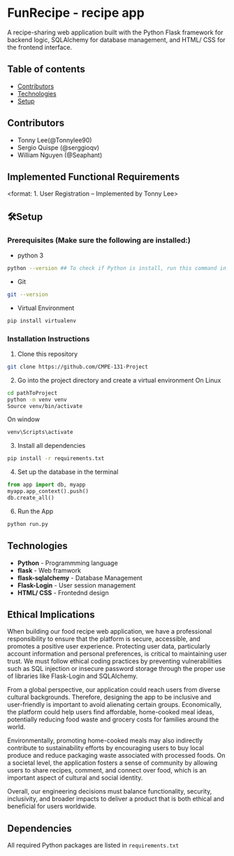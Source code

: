 # FunRecipe - recipe app
A recipe-sharing web application built with the Python Flask framework for backend logic, SQLAlchemy for database management, and HTML/ CSS for the frontend interface.

## Table of contents
* [Contributors](#Contributors)
* [Technologies](#technologies)
* [Setup](#setup)

## Contributors
- Tonny Lee(@Tonnylee90)
- Sergio Quispe (@serggioqv)
- William Nguyen (@Seaphant)

## Implemented Functional Requirements
<format: 1. User Registration – Implemented by Tonny Lee>


## 🛠️Setup <Installation Instructions>
### Prerequisites (Make sure the following are installed:)
- python 3  
```bash
python --version ## To check if Python is install, run this command in the terminal.
```
- Git
```bash
git --version
```
- Virtual Environment
```bash
pip install virtualenv
```
### Installation Instructions
1. Clone this repository
```bash
git clone https://github.com/CMPE-131-Project
```
2. Go into the project directory and create a virtual environment
On Linux
```bash
cd pathToProject
python -m venv venv
Source venv/bin/activate
```
On window
```bash
venv\Scripts\activate
```
3. Install all dependencies
```bash
pip install -r requirements.txt
```
4. Set up the database in the terminal
```python
from app import db, myapp
myapp.app_context().push()
db.create_all()
```
6. Run the App
```bash
python run.py
```
## Technologies
- **Python** - Programmming language  
- **flask** - Web framwork  
- **flask-sqlalchemy** - Database Management  
- **Flask-Login** - User session management
- **HTML/ CSS** - Frontednd design 
## Ethical Implications

When building our food recipe web application, we have a professional responsibility to ensure that the platform is secure, accessible, and promotes a positive user experience. Protecting user data, particularly account information and personal preferences, is critical to maintaining user trust. We must follow ethical coding practices by preventing vulnerabilities such as SQL injection or insecure password storage through the proper use of libraries like Flask-Login and SQLAlchemy.

From a global perspective, our application could reach users from diverse cultural backgrounds. Therefore, designing the app to be inclusive and user-friendly is important to avoid alienating certain groups. Economically, the platform could help users find affordable, home-cooked meal ideas, potentially reducing food waste and grocery costs for families around the world.

Environmentally, promoting home-cooked meals may also indirectly contribute to sustainability efforts by encouraging users to buy local produce and reduce packaging waste associated with processed foods. On a societal level, the application fosters a sense of community by allowing users to share recipes, comment, and connect over food, which is an important aspect of cultural and social identity.

Overall, our engineering decisions must balance functionality, security, inclusivity, and broader impacts to deliver a product that is both ethical and beneficial for users worldwide.

## Dependencies <list all the Python packages that the app needs to run>
All required Python packages are listed in `requirements.txt`
